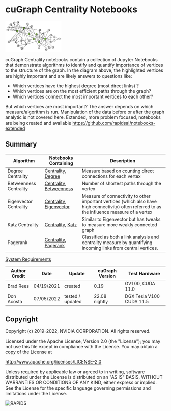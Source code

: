
# cuGraph Centrality Notebooks

<img src="../../img/zachary_graph_centrality.png" width="35%"/>

cuGraph Centrality notebooks contain a collection of Jupyter Notebooks that demonstrate algorithms to identify and quantify importance of vertices to the structure of the graph.  In the diagram above, the highlighted vertices are highly important and are likely answers to questions like:

* Which vertices have the highest degree (most direct links) ?
* Which vertices are on the most efficient paths through the graph?
* Which vertices connect the most important vertices to each other?

But which vertices are most important? The answer depends on which measure/algorithm is run.  Manipulation of the data before or after the graph analytic is not covered here.   Extended, more problem focused, notebooks are being created and available https://github.com/rapidsai/notebooks-extended

## Summary

|Algorithm          |Notebooks Containing                                                     |Description                                                  |
| --------------- | ------------------------------------------------------------ | ------------------------------------------------------------ |
|Degree Centrality| [Centrality](./Centrality.ipynb), [Degree](centrality/Degree.ipynb)                   |Measure based on counting direct connections for each vertex|
|Betweenness Centrality| [Centrality](./Centrality.ipynb), [Betweenness](centrality/Betweenness.ipynb)                    |Number of shortest paths through the vertex|
|Eigenvector Centrality|[Centrality](./Centrality.ipynb), [Eigenvector](./Eigenvector.ipynb)|Measure of connectivity to other important vertices (which also have high connectivity) often referred to as the influence measure of a vertex|
|Katz Centrality|[Centrality](./Centrality.ipynb), [Katz](./Katz.ipynb)                                         |Similar to Eigenvector but has tweaks to measure more weakly connected graph  |
|Pagerank|[Centrality](./Centrality.ipynb), [Pagerank](../../link_analysis/Pagerank.ipynb)                                         |Classified as both a link analysis and centrality measure by quantifying incoming links from central vertices.  |

[System Requirements](../../README.md#requirements)

| Author Credit |    Date    |  Update          | cuGraph Version |  Test Hardware |
| --------------|------------|------------------|-----------------|----------------|
| Brad Rees     | 04/19/2021 | created          | 0.19            | GV100, CUDA 11.0
| Don Acosta    | 07/05/2022 | tested / updated | 22.08 nightly   | DGX Tesla V100 CUDA 11.5

## Copyright

Copyright (c) 2019-2022, NVIDIA CORPORATION.  All rights reserved.

Licensed under the Apache License, Version 2.0 (the "License");  you may not use this file except in compliance with the License.  You may obtain a copy of the License at

http://www.apache.org/licenses/LICENSE-2.0 

Unless required by applicable law or agreed to in writing, software distributed under the License is distributed on an "AS IS" BASIS, WITHOUT WARRANTIES OR CONDITIONS OF ANY KIND, either express or implied.  See the License for the specific language governing permissions and limitations under the License.

![RAPIDS](../../img/rapids_logo.png)
